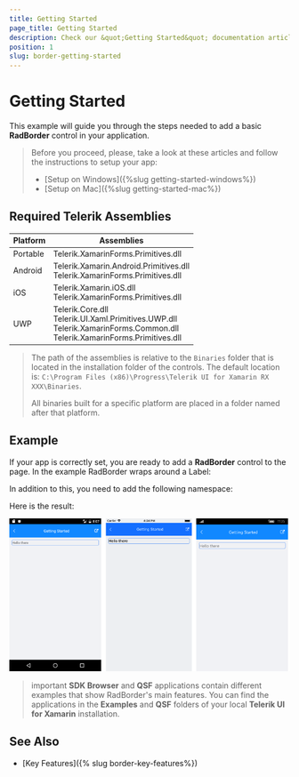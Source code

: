 ```yaml
---
title: Getting Started
page_title: Getting Started
description: Check our &quot;Getting Started&quot; documentation article for Telerik Border for Xamarin control.
position: 1
slug: border-getting-started
---
```


# Getting Started
   
This example will guide you through the steps needed to add a basic **RadBorder** control in your application.

>Before you proceed, please, take a look at these articles and follow the instructions to setup your app:
>
>- [Setup on Windows]({%slug getting-started-windows%})
>- [Setup on Mac]({%slug getting-started-mac%})

## Required Telerik Assemblies

| Platform | Assemblies |
| -------- | ---------- |
| Portable | Telerik.XamarinForms.Primitives.dll |
| Android  | Telerik.Xamarin.Android.Primitives.dll <br/>Telerik.XamarinForms.Primitives.dll |
| iOS      | Telerik.Xamarin.iOS.dll <br/>Telerik.XamarinForms.Primitives.dll |
| UWP      | Telerik.Core.dll <br/> Telerik.UI.Xaml.Primitives.UWP.dll <br/>Telerik.XamarinForms.Common.dll <br/>Telerik.XamarinForms.Primitives.dll |

> The path of the assemblies is relative to the `Binaries` folder that is located in the installation folder of the controls. The default location is: `C:\Program Files (x86)\Progress\Telerik UI for Xamarin RX XXX\Binaries`.
>
> All binaries built for a specific platform are placed in a folder named after that platform.

## Example

If your app is correctly set, you are ready to add a **RadBorder** control to the page. In the example RadBorder wraps around a Label: 

<snippet id='border-getting-started-xaml'/>

In addition to this, you need to add the following namespace:

<snippet id='xmlns-telerikprimitives'/>
<snippet id='ns-telerikprimitives'/>

Here is the result:

![Border Getting Started Example](images/border-getting-started.png)

>important **SDK Browser** and **QSF** applications contain different examples that show RadBorder's main features. You can find the applications in the **Examples** and **QSF** folders of your local **Telerik UI for Xamarin** installation.

## See Also

- [Key Features]({% slug border-key-features%})